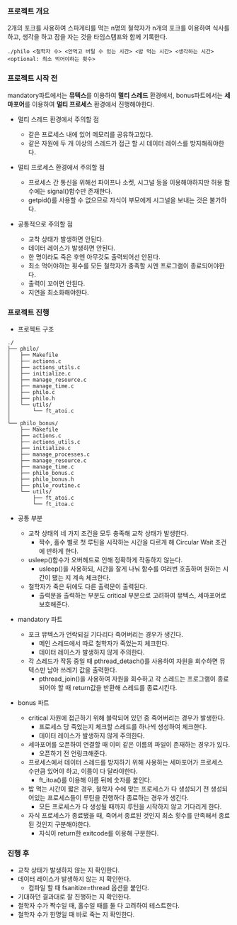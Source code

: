 ### 프로젝트 개요

2개의 포크를 사용하여 스파게티를 먹는 n명의 철학자가 n개의 포크를 이용하여 식사를 하고, 생각을 하고 잠을 자는 것을 타임스탬프와 함께 기록한다.

```
./philo <철학자 수> <안먹고 버틸 수 있는 시간> <밥 먹는 시간> <생각하는 시간> <optional: 최소 먹어야하는 횟수>
```

### 프로젝트 시작 전

mandatory파트에서는 **뮤텍스**를 이용하여 **멀티 스레드** 환경에서, bonus파트에서는 **세마포어**를 이용하여 **멀티 프로세스** 환경에서 진행해야한다.

- 멀티 스레드 환경에서 주의할 점
	- 같은 프로세스 내에 있어 메모리를 공유하고있다.
	- 같은 자원에 두 개 이상의 스레드가 접근 할 시 데이터 레이스를 방지해줘야한다.

- 멀티 프로세스 환경에서 주의할 점
	- 프로세스 간 통신을 위해선 파이프나 소켓, 시그널 등을 이용해야하지만 허용 함수에는 signal()함수만 존재한다.
	- getpid()를 사용할 수 없으므로 자식이 부모에게 시그널을 보내는 것은 불가하다.

- 공통적으로 주의할 점
	- 교착 상태가 발생하면 안된다.
	- 데이터 레이스가 발생하면 안된다.
	- 한 명이라도 죽은 후엔 아무것도 출력되어선 안된다.
	- 최소 먹어야하는 횟수를 모든 철학자가 충족할 시엔 프로그램이 종료되어야한다.
	- 출력이 꼬이면 안된다.
	- 지연을 최소화해야한다.

### 프로젝트 진행

- 프로젝트 구조
```
./
├── philo/
│   ├── Makefile
│   ├── actions.c
│   ├── actions_utils.c
│   ├── initialize.c
│   ├── manage_resource.c
│   ├── manage_time.c
│   ├── philo.c
│   ├── philo.h
│   └── utils/
│       └── ft_atoi.c
│
└── philo_bonus/
    ├── Makefile
    ├── actions.c
    ├── actions_utils.c
    ├── initialize.c
    ├── manage_processes.c
    ├── manage_resource.c
    ├── manage_time.c
    ├── philo_bonus.c
    ├── philo_bonus.h
    ├── philo_routine.c
    └── utils/
        ├── ft_atoi.c
        └── ft_itoa.c
```


- 공통 부분
	- 교착 상태의 네 가지 조건을 모두 충족해 교착 상태가 발생한다.
		- 짝수, 홀수 별로 첫 루틴을 시작하는 시간을 다르게 해 Circular Wait 조건에 반하게 한다.
	- usleep()함수가 오버헤드로 인해 정확하게 작동하지 않는다.
		- usleep()을 사용하되, 시간을 잘게 나눠 함수를 여러번 호출하며 원하는 시간이 됐는 지 계속 체크한다.
	- 철학자가 죽은 뒤에도 다른 출력문이 출력된다.
		- 출력문을 출력하는 부분도 critical 부분으로 고려하여 뮤텍스, 세마포어로 보호해준다.


- mandatory 파트
	- 포크 뮤텍스가 언락되길 기다리다 죽어버리는 경우가 생긴다.
		- 메인 스레드에서 따로 철학자가 죽었는지 체크한다.
		- 데이터 레이스가 발생하지 않게 주의한다.
	- 각 스레드가 작동 중일 때 pthread_detach()를 사용하여 자원을 회수하면 뮤텍스만 남아 쓰레기 값을 출력한다.
		- pthread_join()을 사용하여 자원을 회수하고 각 스레드는 프로그램이 종료되어야 할 때 return값을 반환해 스레드를 종료시킨다.

- bonus 파트
	- critical 자원에 접근하기 위해 블락되어 있던 중 죽어버리는 경우가 발생한다.
		- 프로세스 당 죽었는지 체크할 스레드를 하나씩 생성하여 체크한다.
		- 데이터 레이스가 발생하지 않게 주의한다.
	- 세마포어를 오픈하여 연결할 때 이미 같은 이름의 파일이 존재하는 경우가 있다.
		- 오픈하기 전 언링크해준다.
	- 프로세스에서 데이터 스레드를 방지하기 위해 사용하는 세마포어가 프로세스 수만큼 있어야 하고, 이름이 다 달라야한다.
		- ft_itoa()를 이용해 이름 뒤에 숫자를 붙인다.
	- 밥 먹는 시간이 짧은 경우, 철학자 수에 맞는 프로세스가 다 생성되기 전 생성되어있는 프로세스들이 루틴을 진행하다 종료하는 경우가 생긴다.
		- 모든 프로세스가 다 생성될 때까지 루틴을 시작하지 않고 기다리게 한다.
	- 자식 프로세스가 종료됐을 때, 죽어서 종료된 것인지 최소 횟수를 만족해서 종료된 것인지 구분해야한다.
		- 자식이 return한 exitcode를 이용해 구분한다.

### 진행 후

- 교착 상태가 발생하지 않는 지 확인한다.
- 데이터 레이스가 발생하지 않는 지 확인한다.
	- 컴파일 할 때 fsanitize=thread 옵션을 붙인다.
- 기대하던 결과대로 잘 진행하는 지 확인한다.
- 철학자 수가 짝수일 때, 홀수일 때를 둘 다 고려하여 테스트한다.
- 철학자 수가 한명일 때 바로 죽는 지 확인한다.

